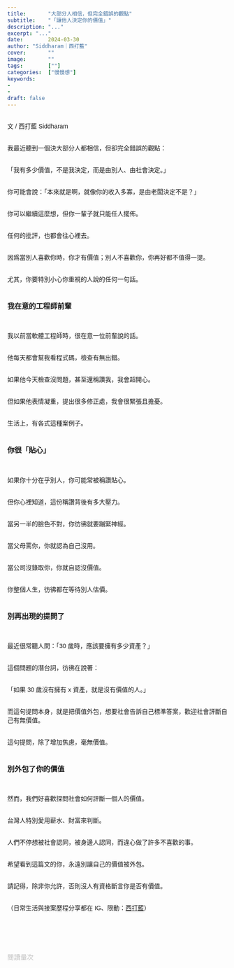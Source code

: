 ```yaml
---
title:       "大部分人相信，但完全錯誤的觀點"
subtitle:    "「讓他人決定你的價值」"
description: "..."
excerpt: "..."
date:        2024-03-30
author: "Siddharam｜西打藍"
cover:       ""
image:       ""
tags:        [""]
categories:  ["慢慢想"]
keywords:
- 
- 
draft: false
---
```


<article style="font-family: 'Noto Sans TC', '微軟正黑體', sans-serif; font-weight: 300;">

<br>文 / 西打藍 Siddharam<br><br>

我最近聽到一個決大部分人都相信，但卻完全錯誤的觀點：<br><br>

「我有多少價值，不是我決定，而是由別人、由社會決定。」<br><br>

你可能會說：「本來就是啊，就像你的收入多寡，是由老闆決定不是？」<br><br>

你可以繼續這麼想，但你一輩子就只能任人擺佈。<br><br>

任何的批評，也都會往心裡去。<br><br>

因爲當別人喜歡你時，你才有價值；別人不喜歡你，你再好都不值得一提。<br><br>

尤其，你要特別小心你重視的人說的任何一句話。<br><br>


<h3 class="article-h1-color">我在意的工程師前輩</h3><br>

我以前當軟體工程師時，很在意一位前輩說的話。<br><br>

他每天都會幫我看程式碼，檢查有無出錯。<br><br>

如果他今天檢查沒問題，甚至還稱讚我，我會超開心。<br><br>

但如果他表情凝重，提出很多修正處，我會很緊張且擔憂。<br><br>

生活上，有各式這種案例子。<br><br>


<h3 class="article-h1-color">你很「貼心」</h3><br>

如果你十分在乎別人，你可能常被稱讚貼心。<br><br>

但你心裡知道，這份稱讚背後有多大壓力。<br><br>

當另一半的臉色不對，你彷彿就要蹦緊神經。<br><br>

當父母罵你，你就認為自己沒用。<br><br>

當公司沒錄取你，你就自認沒價值。<br><br>

你整個人生，彷彿都在等待別人估價。<br><br>


<h3 class="article-h1-color">別再出現的提問了</h3><br>

最近很常聽人問：「30 歲時，應該要擁有多少資產？」<br><br>

這個問題的潛台詞，彷彿在說著：<br><br>

「如果 30 歲沒有擁有 x 資產，就是沒有價值的人。」<br><br>

而這句提問本身，就是把價值外包，想要社會告訴自己標準答案，歡迎社會評斷自己有無價值。<br><br>

這句提問，除了增加焦慮，毫無價值。<br><br>


<h3 class="article-h1-color">別外包了你的價值</h3><br>

然而，我們好喜歡探問社會如何評斷一個人的價值。<br><br>

台灣人特別愛用薪水、財富來判斷。<br><br>

人們不停想被社會認同，被身邊人認同，而違心做了許多不喜歡的事。<br><br>

希望看到這篇文的你，永遠別讓自己的價值被外包。<br><br>

請記得，除非你允許，否則沒人有資格斷言你是否有價值。<br><br>






<!-- 
<!-- 案例 > 證明案例 > 壞處 > 怎麼改變（列步驟） > 結語總結金句 -->


（日常生活與接案歷程分享都在 IG、限動：<a href="https://www.instagram.com/sidd.blue/" target="_blank">西打藍</a>）<br><br>

<!-- <h3 class="article-h1-color"></h3><br> -->





<br><br><br>

</article>

<div style="color: #bfbfbf; font-size: 15px;" id="busuanzi_container_page_pv">
  閱讀量<span id="busuanzi_value_page_pv"></span>次
</div>

<script src="../../js/post.js"></script>
